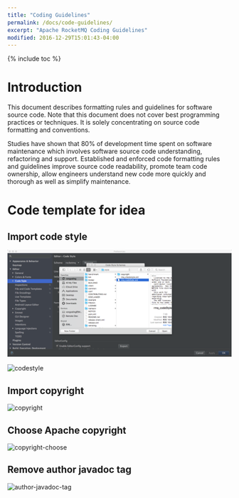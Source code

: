 ```yaml
---
title: "Coding Guidelines"
permalink: /docs/code-guidelines/
excerpt: "Apache RocketMQ Coding Guidelines"
modified: 2016-12-29T15:01:43-04:00
---
```


{% include toc %}

# Introduction
This document describes formatting rules and guidelines for software source code. Note that this document does not cover best programming practices or techniques. It is solely concentrating on source code formatting and conventions.

Studies have shown that 80% of development time spent on software maintenance which involves software source code understanding, refactoring and support. Established and enforced code formatting rules and guidelines improve source code readability, promote team code ownership, allow engineers understand new code more quickly and thorough as well as simplify maintenance.

# Code template for idea
## Import code style 
![codestyle](/assets/images/code_guidelines/codestyle-pre.png)

![codestyle](/assets/images/code_guidelines/codestyle.png)

## Import copyright
![copyright](/assets/images/code_guidelines/copyright.png)

## Choose Apache copyright
![copyright-choose](/assets/images/code_guidelines/copyright-choose.png)

## Remove author javadoc tag
![author-javadoc-tag](/assets/images/code_guidelines/author-tag.png)


